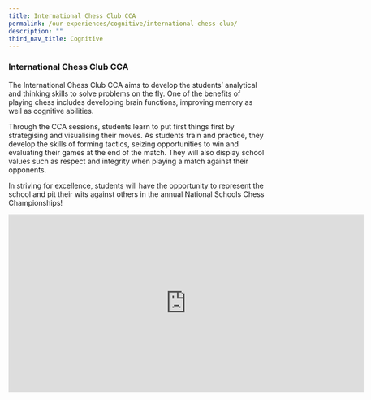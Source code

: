 ```yaml
---
title: International Chess Club CCA
permalink: /our-experiences/cognitive/international-chess-club/
description: ""
third_nav_title: Cognitive
---
```

### **International Chess Club CCA**
The International Chess Club CCA aims to develop the students’ analytical and thinking skills to solve problems on the fly. One of the benefits of playing chess includes developing brain functions, improving memory as well as cognitive abilities.

Through the CCA sessions, students learn to put first things first by strategising and visualising their moves. As students train and practice, they develop the skills of forming tactics, seizing opportunities to win and evaluating their games at the end of the match. They will also display school values such as respect and integrity when playing a match against their opponents. 

In striving for excellence, students will have the opportunity to represent the school and pit their wits against others in the annual National Schools Chess Championships!

<iframe width="700" height="350" src="https://www.youtube.com/embed/dYQry22sFEY" title="1. Chess Club CCA promo video" frameborder="0" allow="accelerometer; autoplay; clipboard-write; encrypted-media; gyroscope; picture-in-picture" allowfullscreen></iframe>